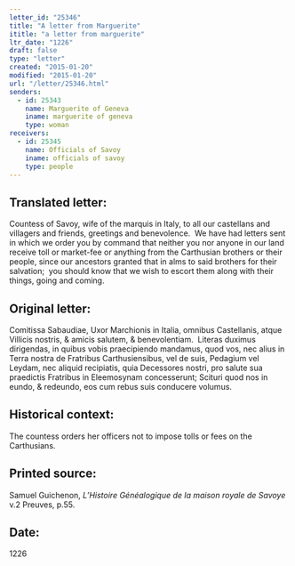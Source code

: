 ```yaml
---
letter_id: "25346"
title: "A letter from Marguerite"
ititle: "a letter from marguerite"
ltr_date: "1226"
draft: false
type: "letter"
created: "2015-01-20"
modified: "2015-01-20"
url: "/letter/25346.html"
senders:
  - id: 25343
    name: Marguerite of Geneva
    iname: marguerite of geneva
    type: woman
receivers:
  - id: 25345
    name: Officials of Savoy
    iname: officials of savoy
    type: people
---
```

<h2> Translated letter:</h2><p>Countess of Savoy, wife of the marquis in Italy, to all our castellans and villagers and friends, greetings and benevolence.&nbsp; We have had letters sent in which we order you by command that neither you nor anyone in our land receive toll or market-fee or anything from the Carthusian brothers or their people, since our ancestors granted that in alms to said brothers for their salvation;&nbsp; you should know that we wish to escort them along with their things, going and coming.</p><h2 class="mt-4"> Original letter:</h2><p>Comitissa Sabaudiae, Uxor Marchionis in Italia, omnibus Castellanis, atque Villicis nostris, &amp; amicis salutem, &amp; benevolentiam.&nbsp; Literas duximus dirigendas, in quibus vobis praecipiendo mandamus, quod vos, nec alius in Terra nostra de Fratribus Carthusiensibus, vel de suis, Pedagium vel Leydam, nec aliquid recipiatis, quia Decessores nostri, pro salute sua praedictis Fratribus in Eleemosynam concesserunt; Scituri quod nos in eundo, &amp; redeundo, eos cum rebus suis conducere volumus.</p><h2 class="mt-4"> Historical context:</h2><p>The countess orders her officers not to impose tolls or fees on the Carthusians.</p><h2 class="mt-4"> Printed source:</h2><p>Samuel Guichenon, <i>L’Histoire Généalogique de la maison royale de Savoye</i>&nbsp; v.2 Preuves, p.55.&nbsp;</p><h2 class="mt-4"> Date:</h2>1226